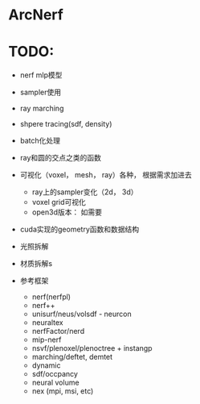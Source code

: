 # ArcNerf


# TODO:
- nerf mlp模型
- sampler使用
- ray marching
- shpere tracing(sdf, density)
- batch化处理
- ray和圆的交点之类的函数
- 可视化（voxel， mesh， ray）各种， 根据需求加进去
  - ray上的sampler变化（2d， 3d）
  - voxel grid可视化
  - open3d版本： 如需要
- cuda实现的geometry函数和数据结构

- 光照拆解
- 材质拆解s


- 参考框架
  - nerf(nerfpl)
  - nerf++
  - unisurf/neus/volsdf - neurcon
  - neuraltex
  - nerfFactor/nerd
  - mip-nerf
  - nsvf/plenoxel/plenoctree + instangp
  - marching/deftet, demtet
  - dynamic
  - sdf/occpancy
  - neural volume
  - nex (mpi, msi, etc)
